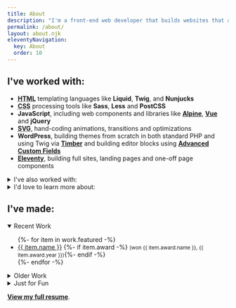 ```yaml
---
title: About
description: "I'm a front-end web developer that builds websites that are fast, functional and beautiful."
permalink: /about/
layout: about.njk
eleventyNavigation:
  key: About
  order: 10
---
```


<section aria-label="Skills">

## I've worked with:

- <strong><abbr title="HTML">HTML</abbr></strong> templating languages like **Liquid**, **Twig**, and **Nunjucks**
- <strong><abbr title="Cascading Stylesheets">CSS</abbr></strong> processing tools like **Sass**, **Less** and **PostCSS**
- **JavaScript**, including web components and libraries like **[Alpine](https://alpinejs.dev/)**, **[Vue](https://vuejs.org/)** and **jQuery**
- **<abbr title="Scalable Vector Graphics">SVG</abbr>**, hand-coding animations, transitions and optimizations
- **WordPress**, building themes from scratch in both standard PHP and using Twig via **[Timber](https://www.upstatement.com/timber/)** and building editor blocks using **[Advanced Custom Fields](https://advancedcustomfields.com)**
- **[Eleventy](https://11ty.dev)**, building full sites, landing pages and one-off page components

<details>
<summary>I've also worked with:</summary>

### Technologies and Frameworks:

- **Git**, GitHub and BitBucket
- **PHP**, primarily in the context of WordPress theming and templating
- **Node**, primarily in the context of Eleventy
- **Schema.org**, **OpenGraph** and other bits of metadata
- **[GSAP](https://greensock.com/)** framework for web animations
- **<abbr title="Cascading Stylesheets">CSS</abbr> frameworks** like **Bootstrap**, compiled from source and customized to the project whenever possible

### <abbr title="Content Management Systems">CMSes</abbr> and Platforms:

- **[Craft CMS](https://www.craftcms.com/)**
- **Shopify**
- **MailChimp**
- **HubSpot**
- **[Pattern Lab](https://patternlab.io/)**, building pattern libraries for design systems
- **[Netlify](https://netlify.com)**
- **Cloudflare**, as a DNS provider/CDN and doing edge <abbr title="search engine optimization">SEO</abbr> optimization via Cloudflare Workers
- **Google Maps' JavaScript <abbr title="application programming interface">API</abbr>**, for searches, geocoding and design customization
- **WP Engine**

### Software and Services:

- Developer tooling like **npm**, **[Parcel](https://parceljs.org)** and **[gulp](https://gulpjs.com/)**
- Image editors like **Photoshop**, **Illustrator**, **Pixelmator Pro** and **Affinity Designer**
- Design tools like **Sketch**, **Figma** and **Adobe XD**
- Accessibility auditing tools like **[axe](https://www.deque.com/axe/)** and **[WAVE](https://wave.webaim.org/)**
- Performance auditing tools like **Google Lighthouse** and **WebPageTest**
- **Google Analytics** and **Google Tag Manager**, implemented as performantly as possible
- **[Screaming Frog](https://www.screamingfrog.co.uk/)**, to audit sites for accessibility, performance and <abbr title="search engine optimization">SEO</abbr> issues
- **[BrowserStack](https://www.browserstack.com/)** and **[LambdaTest](https://www.lambdatest.com/)**, for browser compatibility testing
- **[Litmus](https://litmus.com)** and **[EmailOnAcid](https://emailonacid.com)**, for email client compatibility testing

</details>

<details>

<summary>I'd love to learn more about:</summary>

- **[Svelte](https://svelte.dev/)**, and other similar tools that compile the framework away during the build process instead of delivering it to the client
- **Privacy-minded analytics tools**
- **[Storybook](https://storybook.js.org/)**

</details>

</section>

<section id="work" aria-label="Sample Work">

## I've made:

<details open>

<summary>Recent Work</summary>

<ul>
{%- for item in work.featured -%}
<li>
<a href="{{ item.url | url }}" target="_blank" rel="noopener noreferrer" aria-label="{{ item.name }} (opens in new window)">{{ item.name }}</a>
{%- if item.award -%} <small>(won {{ item.award.name }}, <time>{{ item.award.year }}</time>)</small>{%- endif -%}
</li>
{%- endfor -%}
</ul>

</details>

<details>

<summary>Older Work</summary>

<ul>
{%- for item in work.old %}
<li>
<a href="{{ item.url | url }}" target="_blank" rel="noopener noreferrer" aria-label="{{ item.name }} (opens in new window)">{{ item.name }}</a>
{%- if item.award -%} <small>(won {{ item.award.name }}, <time>{{ item.award.year }}</time>)</small>{%- endif -%}
</li>
{%- endfor %}
</ul>

<p><small>Some of these probably aren't up to my modern standard. They also often use Typekit fonts, which do not work on archive.org.</small></p>

</details>

<details>

<summary>Just for Fun</summary>

<ul>
{%- for item in work.fun -%}
<li>
<a href="{{ item.url | url }}" target="_blank" rel="noopener noreferrer" aria-label="{{ item.name }} (opens in new window)">{{ item.name }}</a>
{%- if item.desc -%} <small>, {{ item.desc }}</small>{%- endif -%}
</li>
{%- endfor -%}
</ul>

</details>

</section>

<section id="more-info" class="has-text-align-center" aria-label="More information">

**[View my full resume](/resume/)**.

</section>
